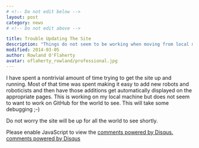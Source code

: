 ```yaml
---
# <!-- Do not edit below -->
layout: post
category: news
# <!-- Do not edit above -->

title: Trouble Updating The Site
description: "Things do not seem to be working when moving from local machine to remote machine."
modified: 2014-03-05
author: Rowland O'Flaherty
avatar: oflaherty_rowland/professional.jpg
---
```


I have spent a nontrivial amount of time trying to get the site up and running.
Most of that time was spent making it easy to add new robots and roboticists and then have those additions get automatically displayed on the appropriate pages.
This is working on my local machine but does not seem to want to work on GitHub for the world to see. This will take some debugging ;-)

Do not worry the site will be up for all the world to see shortly.

<!-- Do not edit below this line -->

<div id="disqus_thread"></div>
<script type="text/javascript">
    /* * * CONFIGURATION VARIABLES: EDIT BEFORE PASTING INTO YOUR WEBPAGE * * */
    {% if site.url == "http://o-botics.org" %}
      var disqus_shortname = 'o-botics'; // required: replace example with your forum shortname
    {% endif %}

    /* * * DON'T EDIT BELOW THIS LINE * * */
    (function() {
        var dsq = document.createElement('script'); dsq.type = 'text/javascript'; dsq.async = true;
        dsq.src = '//' + disqus_shortname + '.disqus.com/embed.js';
        (document.getElementsByTagName('head')[0] || document.getElementsByTagName('body')[0]).appendChild(dsq);
    })();
</script>
<noscript>Please enable JavaScript to view the <a href="http://disqus.com/?ref_noscript">comments powered by Disqus.</a></noscript>
<a href="http://disqus.com" class="dsq-brlink">comments powered by <span class="logo-disqus">Disqus</span></a>
